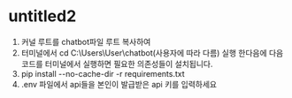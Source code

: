 # untitled2

1. 커널 루트를 chatbot파일 루트 복사하여 
2. 터미널에서 cd C:\Users\User\chatbot(사용자에 따라 다름) 실행 한다음에 다음 코드를 터미널에서 실행하면 필요한 의존성들이 설치됩니다.
3. pip install --no-cache-dir -r requirements.txt
4. .env 파일에서 api들을 본인이 발급받은 api 키를 입력하세요
